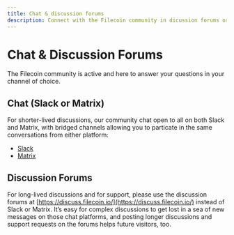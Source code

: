 ```yaml
---
title: Chat & discussion forums
description: Connect with the Filecoin community in dicussion forums or on IRC
---
```

# Chat & Discussion Forums

The Filecoin community is active and here to answer your questions in your channel of choice.

## Chat (Slack or Matrix)

For shorter-lived discussions, our community chat open to all on both Slack and Matrix, with bridged channels allowing you to particate in the same conversations from either platform:
- [Slack](https://filecoin.io/slack/)
- [Matrix](https://riot.im/app/#/group/+filecoin:matrix.org)

## Discussion Forums

For long-lived discussions and for support, please use the discussion forums at [https://discuss.filecoin.io/](https://discuss.filecoin.io/) instead of Slack or Matrix. It’s easy for complex discussions to get lost in a sea of new messages on those chat platforms, and posting longer discussions and support requests on the forums helps future visitors, too.
